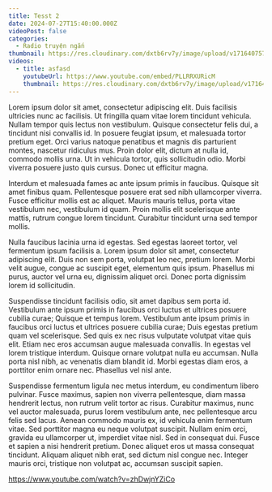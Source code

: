 ```yaml
---
title: Tesst 2
date: 2024-07-27T15:40:00.000Z
videoPost: false
categories:
  - Radio truyện ngắn
thumbnail: https://res.cloudinary.com/dxtb6rv7y/image/upload/v1716407578/cld-sample-3.jpg
videos:
  - title: asfasd
    youtubeUrl: https://www.youtube.com/embed/PLLRRXURicM
    thumbnail: https://res.cloudinary.com/dxtb6rv7y/image/upload/v1716407578/cld-sample-4.jpg
---
```

Lorem ipsum dolor sit amet, consectetur adipiscing elit. Duis facilisis ultricies nunc ac facilisis. Ut fringilla quam vitae lorem tincidunt vehicula. Nullam tempor quis lectus non vestibulum. Quisque consectetur felis dui, a tincidunt nisi convallis id. In posuere feugiat ipsum, et malesuada tortor pretium eget. Orci varius natoque penatibus et magnis dis parturient montes, nascetur ridiculus mus. Proin dolor elit, dictum at nulla id, commodo mollis urna. Ut in vehicula tortor, quis sollicitudin odio. Morbi viverra posuere justo quis cursus. Donec ut efficitur magna.

Interdum et malesuada fames ac ante ipsum primis in faucibus. Quisque sit amet finibus quam. Pellentesque posuere erat sed nibh ullamcorper viverra. Fusce efficitur mollis est ac aliquet. Mauris mauris tellus, porta vitae vestibulum nec, vestibulum id quam. Proin mollis elit scelerisque ante mattis, rutrum congue lorem tincidunt. Curabitur tincidunt urna sed tempor mollis.

Nulla faucibus lacinia urna id egestas. Sed egestas laoreet tortor, vel fermentum ipsum facilisis a. Lorem ipsum dolor sit amet, consectetur adipiscing elit. Duis non sem porta, volutpat leo nec, pretium lorem. Morbi velit augue, congue ac suscipit eget, elementum quis ipsum. Phasellus mi purus, auctor vel urna eu, dignissim aliquet orci. Donec porta dignissim lorem id sollicitudin.

Suspendisse tincidunt facilisis odio, sit amet dapibus sem porta id. Vestibulum ante ipsum primis in faucibus orci luctus et ultrices posuere cubilia curae; Quisque et tempus lorem. Vestibulum ante ipsum primis in faucibus orci luctus et ultrices posuere cubilia curae; Duis egestas pretium quam vel scelerisque. Sed quis ex nec risus vulputate volutpat vitae quis elit. Etiam nec eros accumsan augue malesuada convallis. In egestas vel lorem tristique interdum. Quisque ornare volutpat nulla eu accumsan. Nulla porta nisl nibh, ac venenatis diam blandit id. Morbi egestas diam eros, a porttitor enim ornare nec. Phasellus vel nisl ante.

Suspendisse fermentum ligula nec metus interdum, eu condimentum libero pulvinar. Fusce maximus, sapien non viverra pellentesque, diam massa hendrerit lectus, non rutrum velit tortor ac risus. Curabitur maximus, nunc vel auctor malesuada, purus lorem vestibulum ante, nec pellentesque arcu felis sed lacus. Aenean commodo mauris ex, id vehicula enim fermentum vitae. Sed porttitor magna eu neque volutpat suscipit. Nullam enim orci, gravida eu ullamcorper ut, imperdiet vitae nisl. Sed in consequat dui. Fusce et sapien a nisi hendrerit pretium. Donec aliquet eros ut massa consequat tincidunt. Aliquam aliquet nibh erat, sed dictum nisl congue nec. Integer mauris orci, tristique non volutpat ac, accumsan suscipit sapien.

https://www.youtube.com/watch?v=zhDwjnYZiCo
